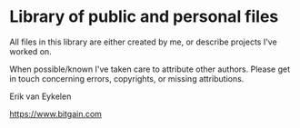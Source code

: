 # Library of public and personal files

All files in this library are either created by me, or describe projects I've worked on.

When possible/known I've taken care to attribute other authors. Please get in touch concerning errors, copyrights, or missing attributions.

Erik van Eykelen

https://www.bitgain.com
